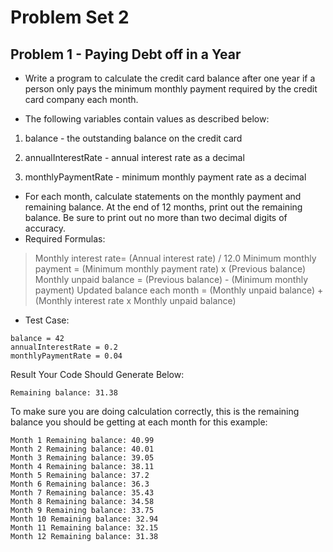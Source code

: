# Problem Set 2

## Problem 1 - Paying Debt off in a Year
* Write a program to calculate the credit card balance after one year if a person only pays the minimum monthly payment required by the credit card company each month.

* The following variables contain values as described below:

1. balance - the outstanding balance on the credit card

2. annualInterestRate - annual interest rate as a decimal

3. monthlyPaymentRate - minimum monthly payment rate as a decimal

* For each month, calculate statements on the monthly payment and remaining balance. At the end of 12 months, print out the remaining balance. Be sure to print out no more than two decimal digits of accuracy.
* Required Formulas:
> Monthly interest rate= (Annual interest rate) / 12.0
> Minimum monthly payment = (Minimum monthly payment rate) x (Previous balance)
> Monthly unpaid balance = (Previous balance) - (Minimum monthly payment)
> Updated balance each month = (Monthly unpaid balance) + (Monthly interest rate x Monthly unpaid balance)

* Test Case:
```
balance = 42
annualInterestRate = 0.2
monthlyPaymentRate = 0.04
```
Result Your Code Should Generate Below:
```
Remaining balance: 31.38
```
To make sure you are doing calculation correctly, this is the 
remaining balance you should be getting at each month for this example:
```
Month 1 Remaining balance: 40.99
Month 2 Remaining balance: 40.01
Month 3 Remaining balance: 39.05
Month 4 Remaining balance: 38.11
Month 5 Remaining balance: 37.2
Month 6 Remaining balance: 36.3
Month 7 Remaining balance: 35.43
Month 8 Remaining balance: 34.58
Month 9 Remaining balance: 33.75
Month 10 Remaining balance: 32.94
Month 11 Remaining balance: 32.15
Month 12 Remaining balance: 31.38
```
